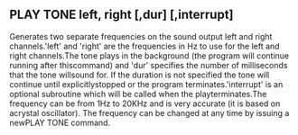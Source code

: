 ## PLAY TONE left, right [,dur] [,interrupt]

Generates two separate frequencies on the sound output left and right channels.'left' and 'right' are the frequencies in Hz to use for the left and right channels.The tone plays in the background (the program will continue running after thiscommand) and 'dur' specifies the number of milliseconds that the tone willsound for. If the duration is not specified the tone will continue until explicitlystopped or the program terminates.'interrupt' is an optional subroutine which will be called when the playterminates.The frequency can be from 1Hz to 20KHz and is very accurate (it is based on acrystal oscillator). The frequency can be changed at any time by issuing a newPLAY TONE command.